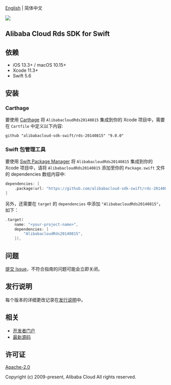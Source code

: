 [English](README.md) | 简体中文

![](https://aliyunsdk-pages.alicdn.com/icons/AlibabaCloud.svg)

## Alibaba Cloud Rds SDK for Swift

## 依赖

- iOS 13.3+ / macOS 10.15+
- Xcode 11.3+
- Swift 5.6

## 安装

### Carthage

要使用 [Carthage](https://github.com/Carthage/Carthage) 将 `AlibabacloudRds20140815` 集成到你的 Xcode 项目中，需要在 `Cartfile` 中定义以下内容:

```ogdl
github "alibabacloud-sdk-swift/rds-20140815" "9.0.0"
```

### Swift 包管理工具

要使用 [Swift Package Manager](https://swift.org/package-manager/) 将 `AlibabacloudRds20140815` 集成到你的 Xcode 项目中，请将 `AlibabacloudRds20140815` 添加至你的 `Package.swift` 文件的 dependencies 数组内容中:

```swift
dependencies: [
    .package(url: "https://github.com/alibabacloud-sdk-swift/rds-20140815.git", from: "9.0.0")
]
```

另外，还需要在 `target` 的 `dependencies` 中添加 `"AlibabacloudRds20140815"`，如下：

```swift
.target(
    name: "<your-project-name>",
    dependencies: [
        "AlibabacloudRds20140815",
    ]),
```

## 问题

[提交 Issue](https://github.com/alibabacloud-sdk-swift/rds-20140815/issues/new)，不符合指南的问题可能会立即关闭。

## 发行说明

每个版本的详细更改记录在[发行说明](./ChangeLog.txt)中。

## 相关

* [开发者门户](https://next.api.aliyun.com/home)
* [最新源码](https://github.com/alibabacloud-sdk-swift/rds-20140815)

## 许可证

[Apache-2.0](http://www.apache.org/licenses/LICENSE-2.0)

Copyright (c) 2009-present, Alibaba Cloud All rights reserved.
